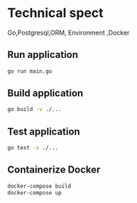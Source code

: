# Technical spect

Go,Postgresql,ORM, Environment ,Docker

## Run application

```sh
go run main.go
```

## Build application

```sh
go build -v ./...
```

## Test application

```sh
go test -v ./...
```

## Containerize Docker

```sh
docker-compose build
docker-compose up
```
